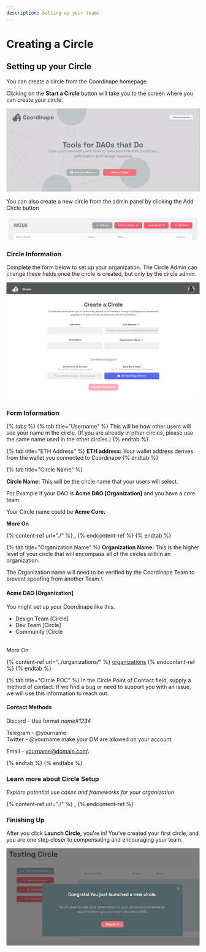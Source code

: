 ```yaml
---
description: Setting up your teams
---
```


# Creating a Circle

## Setting up your Circle&#x20;

You can create a circle from the Coordinape homepage.&#x20;

Clicking on the **Start a Circle** button will take you to the screen where you can create your circle.

![Coordinape Homepage](<../../.gitbook/assets/Screen Shot 2022-05-12 at 4.40.25 PM.png>)

You can also create a new circle from the admin panel by clicking the Add Circle button&#x20;

![Admin Panel](<../../.gitbook/assets/image (41).png>)

### Circle Information

Complete the form below to set up your organization. The Circle Admin can change these fields once the circle is created, but only by the circle admin.

![Circle Creaton Page](<../../.gitbook/assets/Screen Shot 2022-05-12 at 4.41.47 PM.png>)

### Form Information

{% tabs %}
{% tab title="Username" %}
This will be how other users will see your name in the circle. (If you are already in other circles, please use the same name used in the other circles.)
{% endtab %}

{% tab title="ETH Address" %}
**ETH address:** Your wallet address derives from the wallet you connected to Coordinape
{% endtab %}

{% tab title="Circle Name" %}


**Circle Name:** This will be the circle name that your users will select.

For Example if your DAO is  **Acme DAO \[Organization]** and you have a core team.

Your Circle name could be **Acme Core.**



**More On**

{% content-ref url="./" %}
[.](./)
{% endcontent-ref %}
{% endtab %}

{% tab title="Organization Name" %}
**Organization Name:** This is the higher level of your circle that will encompass all of the circles within an organization.



The Organization name will need to be verified by the Coordinape Team to prevent spoofing from another Team.\


#### **Acme DAO \[Organization]**

You might set up your Coordinape like this.&#x20;

* Design Team \[Circle]
* Dev Team \[Circle]
* Community \[Circle

\
More On

{% content-ref url="../organizations/" %}
[organizations](../organizations/)
{% endcontent-ref %}
{% endtab %}

{% tab title="Circle POC" %}
In the Circle Point of Contact field, supply a method of contact. If we find a bug or need to support you with an issue, we will use this information to reach out.&#x20;



#### Contact Methods

Discord - Use format _name#1234_&#x20;

Telegram - @yourname\
Twitter - @yourname make your DM are allowed on your account&#x20;

Email - yourname@domain.com\

{% endtab %}
{% endtabs %}

### Learn more about Circle Setup

_Explore potential use cases and frameworks for your organization_

{% content-ref url="./" %}
[.](./)
{% endcontent-ref %}

### Finishing Up&#x20;

After you click **Launch Circle,** you're in! You've created your first circle, and you are one step closer to compensating and encouraging your team.&#x20;

![Next Step Adding your Team Members](<../../.gitbook/assets/Circle Success.png>)
